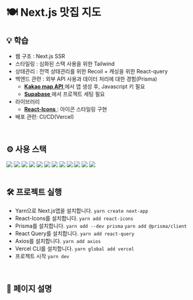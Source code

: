 # 🍽️ Next.js 맛집 지도
<!-- ![image](https://github.com/SeoeunCho/react-twitter/blob/main/src/preview/react-twitter_preview.gif)

> 👉 [사이트 바로가기](https://react-twitter-nine.vercel.app/)<br />
> 작업 기간 : 7일

<br />

## 📋 Project

- 이 프로젝트는 React에서 Firebase와 Redux를 연습하며 익숙해지기 위해 제작한 반응형 앱입니다.<br />
  Firebase를 이용하여 데이터를 생성하고 사용자 인증에서 회원가입 및 로그인을 구축하고<br />
  CRUD를 구현하여 게시글 등록, 답글, 리트윗, 좋아요 등의 소셜 SNS 기능 및 실시간 업데이트와 알림목록을 생성했습니다.<br />
  Sass와 Media Query를 사용해 어떤 기기에도 모바일에 대응하는 반응형으로 작업했습니다.<br />
  전역 상태 라이브러리 Recoil로 메뉴명 다국어 처리 기능을 추가하고 Vercel로 배포했습니다.
  - Fastcampus에서 트위터 클론코딩을 수강하고 Kim-jaeoh의 nwitter를 참고하여 최대한 트위터앱과 비슷하게 구현했습니다.

<br /> -->

## 💡 학습

- 웹 구조 : Next.js SSR
- 스타일링 : 심화된 스택 사용을 위한 Tailwind
- 상태관리 : 전역 상태관리를 위한 Recoil + 캐싱을 위한 React-query
- 백엔드 관련 : 외부 API 사용과 데이터 처리에 대한 경험(Prisma)
  - [ **Kakao map API** ](https://developers.kakao.com/)에서 앱 생성 후, Javascript 키 필요
  - [ **Supabase** ](https://supabase.com/)에서 프로젝트 세팅 필요
- 라이브러리
  - [ **React-Icons** ](https://react-icons.github.io/react-icons/) : 아이콘 스타일링 구현
- 배포 관련: CI/CD(Vercel)

<br />

## ⚙️ 사용 스택

<div>
  <img src="https://img.shields.io/badge/Next.js-000000?style=flat&logo=Next.js&logoColor=white" />
  <img src="https://img.shields.io/badge/TypeScript-3178C6?style=flat&logo=TypeScript&logoColor=white" />
  <img src="https://img.shields.io/badge/Prisma-2D3748?style=flat&logo=prisma&logoColor=white" />
  <img src="https://img.shields.io/badge/Supabase-3FCF8E?style=flat&logo=supabase&logoColor=white" />
  <img src="https://img.shields.io/badge/React Hook Form-EC5990?style=flat&logo=reacthookform&logoColor=white" />
  <img src="https://img.shields.io/badge/React Query-FF4154?style=flat&logo=reactquery&logoColor=white" />
  <img src="https://img.shields.io/badge/Recoil-3578E5?style=flat&logo=Recoil&logoColor=white" />
  <img src="https://img.shields.io/badge/Tailwind-06B6D4?style=flat&logo=tailwindcss&logoColor=white" />
  <img src="https://img.shields.io/badge/Kakao map API-FFCD00?style=flat&logo=kakao&logoColor=white" />
  <img src="https://img.shields.io/badge/GoDaddy-1BDBDB?style=flat&logo=godaddy&logoColor=white" />
  <img src="https://img.shields.io/badge/Google Analytics-E37400?style=flat&logo=googleanalytics&logoColor=white" />
  <img src="https://img.shields.io/badge/Vercel-000000?style=flat&logo=vercel&logoColor=white" />
</div>

<br />

## 🛠️ 프로젝트 실행

- Yarn으로 Next.js앱을 설치합니다. `yarn create next-app`
- React-Icons를 설치합니다. `yarn add react-icons`
- Prisma를 설치합니다. `yarn add --dev prisma` `yarn add @prisma/client`
- React Query를 설치합니다. `yarn add react-query`
- Axios를 설치합니다. `yarn add axios`
- Vercel CLI를 설치합니다. `yarn global add vercel`
- 프로젝트 시작 `yarn dev`

<!-- supabase pw: mVOa4tdlt8lkIrcF -->

<br />

## 🔑 페이지 설명
<!--
<details>
<summary>회원가입/로그인</summary>
<div markdown="1">
  
- 회원가입/로그인
  - 토글 버튼으로 회원가입/로그인 화면 전환
  - 아이디·비밀번호 중복확인 및 유효성 체크
  - 일반 이메일 형식 뿐만 아니라 구글·깃허브 계정으로도 로그인 가능
  - 사이트에 들어왔을 때 유저의 상태 변화 추적 가능
    - 로그인, 로그아웃, 어플리케이션 초기화(새로고침 or 재시작) 시 변화 추적
</div>
</details>

<details>
<summary>홈</summary>
<div markdown="2">
  
- 실시간 업데이트
- 트윗 작성
  - 홈이 아닌 다른 페이지에서도 트윗할 수 있도록 왼쪽 메뉴바에 트윗하기 버튼 추가
  - 이미지 추가 및 삭제 기능
  - 이모지 입력 기능
  - 해쉬태그 입력 기능
  - 트윗 수정·삭제
- 왼쪽 사이드 메뉴
  - 홈, 탐색하기, 알림, 북마크, 프로필 메뉴로 이동
  - 홈이 아닌 다른 페이지에서도 트윗할 수 있도록 왼쪽메뉴바에 트윗하기 버튼 추가
  - 유저 정보 확인 및 로그아웃 기능
- 오른쪽 사이드 메뉴
  - 트윗·유저 검색 기능
  - 본인 제외한 유저 목록 조회 및 팔로우 추천(팔로우, 언팔로우 기능)
- 반응형 액션 (답글, 리트윗, 좋아요, 북마크)
</div>
</details>

<details>
<summary>탐색하기</summary>
<div markdown="3">
  
※ '탐색하기'에서의 대부분 기능들은 '홈'과 같으며 반복되는 코드들을 하나의 컴포넌트로 묶어 재사용할 수 있게 했습니다.

- 검색창 및 트윗·사용자 탭
  - 반응형 액션 (답글, 리트윗, 좋아요, 북마크)
  - 유저 목록 조회 및 팔로우, 언팔로우 가능
</div>
</details>

<details>
<summary>알림/북마크</summary>
<div markdown="4">
  
- 알림 리트윗/답글/팔로우 탭
  - 누군가가 트윗에 리트윗·답글을 하면 실시간 알림 생성
  - 트윗 링크 및 리트윗·답글한 유저의 프로필 정보 링크로 이동 가능
  - 팔로우한 유저의 프로필 정보 링크로 이동 가능

- 북마크 트윗/답글 탭
  - 북마크한 트윗·답글 목록 조회 및 취소 시 실시간 반영
</div>
</details>

<details>
<summary>프로필</summary>
<div markdown="5">
  
- 헤더에 트윗한 개수 표시 및 로그아웃 가능
- '프로필 수정', '북마크' 탭은 본인 프로필에서만 노출 됨
- '한국어/English' 버튼으로 언어 변경 가능
- '프로필 수정' 클릭 시 모달창이 활성화 되어 배경·프로필 이미지, 닉네임·자기소개 추가/변경/삭제 가능
- 가입일과 팔로잉, 팔로워 숫자 확인

</div>
</details>-->

<!-- ## 🖥️ Screenshots -->
<!-- <p>
  <img src="./README/1.png"  width="47%" />
  <img src="./README/2.png" width="47%" />
  <img src="./README/3.png"  width="47%" />
  <img src="./README/4.png" width="47%" />
  <img src="./README/5.png"  width="47%" />
</p> -->
